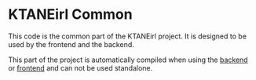 # KTANEirl Common

This code is the common part of the KTANEirl project. It is designed to be used by the frontend and the backend.

This part of the project is automatically compiled when using the [backend](../backend/README.md) or [frontend](../frontend/README.md) and can not be used standalone.
